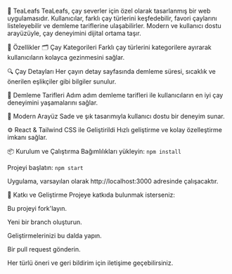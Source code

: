 🍵 TeaLeafs
TeaLeafs, çay severler için özel olarak tasarlanmış bir web uygulamasıdır. Kullanıcılar, farklı çay türlerini keşfedebilir, favori çaylarını listeleyebilir ve demleme tariflerine ulaşabilirler. Modern ve kullanıcı dostu arayüzüyle, çay deneyimini dijital ortama taşır.

🚀 Özellikler
🗂️ Çay Kategorileri
Farklı çay türlerini kategorilere ayırarak kullanıcıların kolayca gezinmesini sağlar.

🔍 Çay Detayları
Her çayın detay sayfasında demleme süresi, sıcaklık ve önerilen eşlikçiler gibi bilgiler sunulur.

📖 Demleme Tarifleri
Adım adım demleme tarifleri ile kullanıcıların en iyi çay deneyimini yaşamalarını sağlar.

🎨 Modern Arayüz
Sade ve şık tasarımıyla kullanıcı dostu bir deneyim sunar.

⚙️ React & Tailwind CSS ile Geliştirildi
Hızlı geliştirme ve kolay özelleştirme imkanı sağlar.

📦 Kurulum ve Çalıştırma
Bağımlılıkları yükleyin:
`npm install`

Projeyi başlatın:
`npm start`

Uygulama, varsayılan olarak http://localhost:3000 adresinde çalışacaktır.

🤝 Katkı ve Geliştirme
Projeye katkıda bulunmak isterseniz:

Bu projeyi fork'layın.

Yeni bir branch oluşturun.

Geliştirmelerinizi bu dalda yapın.

Bir pull request gönderin.

Her türlü öneri ve geri bildirim için iletişime geçebilirsiniz.
